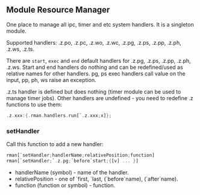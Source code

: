 ## Module Resource Manager

One place to manage all ipc, timer and etc system handlers. It is a singleton module.

Supported handlers: .z.po, .z.pc, .z.wo, .z.wc, .z.pg, .z.ps, .z.pp, .z.ph, .z.ws, .z.ts.

There are `start`, `exec` and `end` default handlers for .z.pg, .z.ps, .z.pp, .z.ph, .z.ws. Start and end handlers do nothing and can be redefined/used as relative names for other handlers. pg, ps exec handlers call value on the input, pp, ph, ws raise an exception.

.z.ts handler is defined but does nothing (timer module can be used to manage timer jobs). Other handlers are undefined - you need to redefine .z functions to use them:
```Rust
.z.xxx:{.rman.handlers.run[`.z.xxx;x]};
```

### setHandler

Call this function to add a new handler:
```Rust
rman[`setHandler;handlerName;relativePosition;function]
rman[`setHandler;`.z.pg;`before`start;{[v] ... }]
```

* handlerName (symbol) - name of the handler.
* relativePosition - one of \`first, \`last, (\`before\`name), (\`after\`name).
* function (function or symbol) - function.